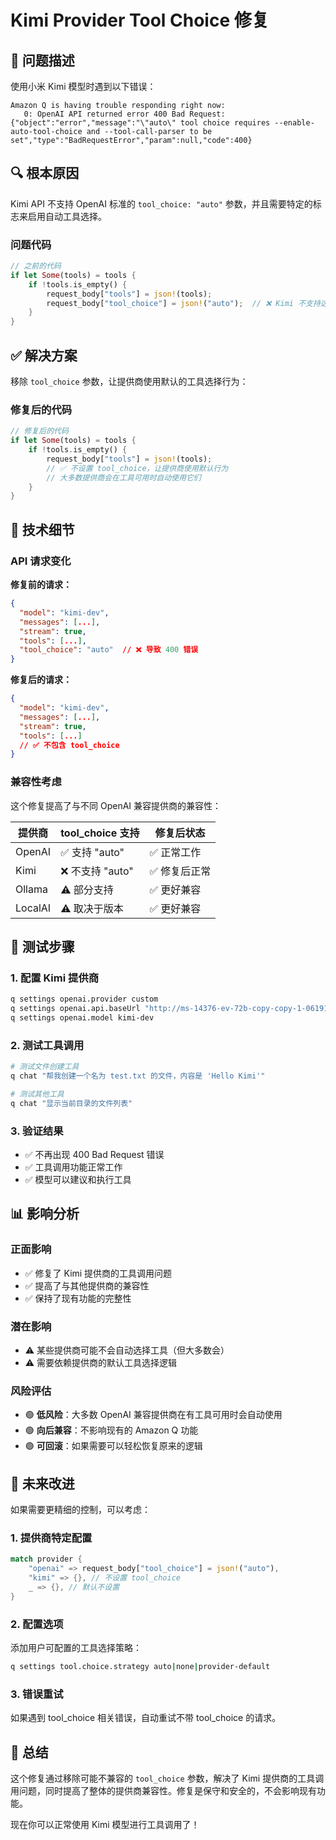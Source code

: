 # Kimi Provider Tool Choice 修复

## 🚨 问题描述

使用小米 Kimi 模型时遇到以下错误：

```
Amazon Q is having trouble responding right now:
   0: OpenAI API returned error 400 Bad Request: {"object":"error","message":"\"auto\" tool choice requires --enable-auto-tool-choice and --tool-call-parser to be set","type":"BadRequestError","param":null,"code":400}
```

## 🔍 根本原因

Kimi API 不支持 OpenAI 标准的 `tool_choice: "auto"` 参数，并且需要特定的标志来启用自动工具选择。

### 问题代码
```rust
// 之前的代码
if let Some(tools) = tools {
    if !tools.is_empty() {
        request_body["tools"] = json!(tools);
        request_body["tool_choice"] = json!("auto");  // ❌ Kimi 不支持这个
    }
}
```

## ✅ 解决方案

移除 `tool_choice` 参数，让提供商使用默认的工具选择行为：

### 修复后的代码
```rust
// 修复后的代码
if let Some(tools) = tools {
    if !tools.is_empty() {
        request_body["tools"] = json!(tools);
        // ✅ 不设置 tool_choice，让提供商使用默认行为
        // 大多数提供商会在工具可用时自动使用它们
    }
}
```

## 🔧 技术细节

### API 请求变化

**修复前的请求：**
```json
{
  "model": "kimi-dev",
  "messages": [...],
  "stream": true,
  "tools": [...],
  "tool_choice": "auto"  // ❌ 导致 400 错误
}
```

**修复后的请求：**
```json
{
  "model": "kimi-dev", 
  "messages": [...],
  "stream": true,
  "tools": [...]
  // ✅ 不包含 tool_choice
}
```

### 兼容性考虑

这个修复提高了与不同 OpenAI 兼容提供商的兼容性：

| 提供商 | tool_choice 支持 | 修复后状态 |
|--------|------------------|------------|
| OpenAI | ✅ 支持 "auto" | ✅ 正常工作 |
| Kimi | ❌ 不支持 "auto" | ✅ 修复后正常 |
| Ollama | ⚠️ 部分支持 | ✅ 更好兼容 |
| LocalAI | ⚠️ 取决于版本 | ✅ 更好兼容 |

## 🧪 测试步骤

### 1. 配置 Kimi 提供商
```bash
q settings openai.provider custom
q settings openai.api.baseUrl "http://ms-14376-ev-72b-copy-copy-1-0619142328.kscn-tj5-cloudml.xiaomi.srv/v1"
q settings openai.model kimi-dev
```

### 2. 测试工具调用
```bash
# 测试文件创建工具
q chat "帮我创建一个名为 test.txt 的文件，内容是 'Hello Kimi'"

# 测试其他工具
q chat "显示当前目录的文件列表"
```

### 3. 验证结果
- ✅ 不再出现 400 Bad Request 错误
- ✅ 工具调用功能正常工作
- ✅ 模型可以建议和执行工具

## 📊 影响分析

### 正面影响
- ✅ 修复了 Kimi 提供商的工具调用问题
- ✅ 提高了与其他提供商的兼容性
- ✅ 保持了现有功能的完整性

### 潜在影响
- ⚠️ 某些提供商可能不会自动选择工具（但大多数会）
- ⚠️ 需要依赖提供商的默认工具选择逻辑

### 风险评估
- 🟢 **低风险**：大多数 OpenAI 兼容提供商在有工具可用时会自动使用
- 🟢 **向后兼容**：不影响现有的 Amazon Q 功能
- 🟢 **可回滚**：如果需要可以轻松恢复原来的逻辑

## 🔮 未来改进

如果需要更精细的控制，可以考虑：

### 1. 提供商特定配置
```rust
match provider {
    "openai" => request_body["tool_choice"] = json!("auto"),
    "kimi" => {}, // 不设置 tool_choice
    _ => {}, // 默认不设置
}
```

### 2. 配置选项
添加用户可配置的工具选择策略：
```bash
q settings tool.choice.strategy auto|none|provider-default
```

### 3. 错误重试
如果遇到 tool_choice 相关错误，自动重试不带 tool_choice 的请求。

## 📝 总结

这个修复通过移除可能不兼容的 `tool_choice` 参数，解决了 Kimi 提供商的工具调用问题，同时提高了整体的提供商兼容性。修复是保守和安全的，不会影响现有功能。

现在你可以正常使用 Kimi 模型进行工具调用了！

